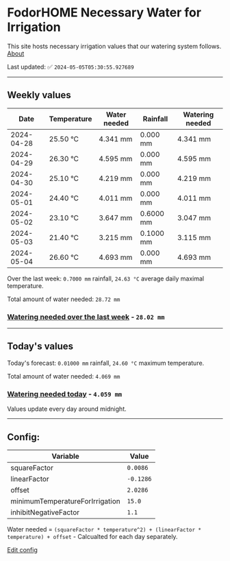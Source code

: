 # FodorHOME Necessary Water for Irrigation

This site hosts necessary irrigation values that our watering system follows. [About](https://github.com/redyau/irrigation)

Last updated: ✅ `2024-05-05T05:30:55.927689`

---

## Weekly values

| Date | Temperature | Water needed | Rainfall | Watering needed |
|-----|-----|-----|-----|-----|
| 2024-04-28 | 25.50 °C | 4.341 mm | 0.000 mm | 4.341 mm |
| 2024-04-29 | 26.30 °C | 4.595 mm | 0.000 mm | 4.595 mm |
| 2024-04-30 | 25.10 °C | 4.219 mm | 0.000 mm | 4.219 mm |
| 2024-05-01 | 24.40 °C | 4.011 mm | 0.000 mm | 4.011 mm |
| 2024-05-02 | 23.10 °C | 3.647 mm | 0.6000 mm | 3.047 mm |
| 2024-05-03 | 21.40 °C | 3.215 mm | 0.1000 mm | 3.115 mm |
| 2024-05-04 | 26.60 °C | 4.693 mm | 0.000 mm | 4.693 mm |


Over the last week: `0.7000 mm` rainfall, `24.63 °C` average daily maximal temperature.

Total amount of water needed: `28.72 mm`

### [Watering needed over the last week](lastweek.txt) - `28.02 mm`

---

## Today's values

Today's forecast: `0.01000 mm` rainfall, `24.60 °C` maximum temperature.

Total amount of water needed: `4.069 mm`

### [Watering needed today](today.txt) - `4.059 mm`

Values update every day around midnight.

---

## Config:

| Variable | Value |
|-----|-----|
| squareFactor | `0.0086` |
| linearFactor | `-0.1286` |
| offset | `2.0286` |
| minimumTemperatureForIrrigation | `15.0` |
| inhibitNegativeFactor | `1.1` |

Water needed = `(squareFactor * temperature^2) + (linearFactor * temperature) + offset` - Calcualted for each day separately.

[Edit config](https://github.com/RedyAu/irrigation/edit/main/config.json)
